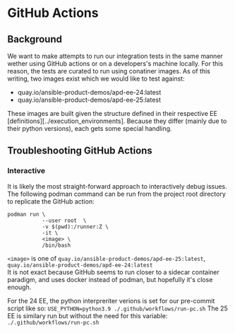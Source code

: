 # GitHub Actions
## Background
We want to make attempts to run our integration tests in the same manner wether using GitHub actions or on a developers's machine locally. For this reason, the tests are curated to run using conatiner images. As of this writing, two images exist which we would like to test against:
  - quay.io/ansible-product-demos/apd-ee-24:latest
  - quay.io/ansible-product-demos/apd-ee-25:latest

These images are built given the structure defined in their respective EE [definitions][../execution_environments]. Because they differ (mainly due to their python versions), each gets some special handling.

## Troubleshooting GitHub Actions

### Interactive
It is likely the most straight-forward approach to interactively debug issues. The following podman command can be run from the project root directory to replicate the GitHub action:
```
podman run \
           --user root  \
           -v $(pwd):/runner:Z \
           -it \
           <image> \
           /bin/bash
```
`<image>` is one of `quay.io/ansible-product-demos/apd-ee-25:latest`, `quay.io/ansible-product-demos/apd-ee-24:latest`  
It is not exact because GitHub seems to run closer to a sidecar container paradigm, and uses docker instead of podman, but hopefully it's close enough.

For the 24 EE, the python interpreriter verions is set for our pre-commit script like so: `USE_PYTHON=python3.9 ./.github/workflows/run-pc.sh`
The 25 EE is similary run but without the need for this variable: `./.github/workflows/run-pc.sh`

